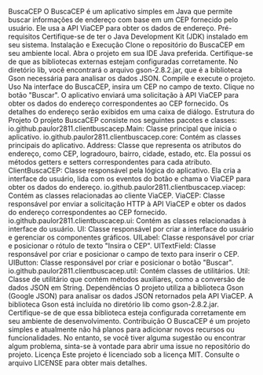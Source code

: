 BuscaCEP
O BuscaCEP é um aplicativo simples em Java que permite buscar informações de endereço com base em um CEP fornecido pelo usuário. Ele usa a API ViaCEP para obter os dados de endereço.
Pré-requisitos
Certifique-se de ter o Java Development Kit (JDK) instalado em seu sistema.
Instalação e Execução
Clone o repositório do BuscaCEP em seu ambiente local.
Abra o projeto em sua IDE Java preferida.
Certifique-se de que as bibliotecas externas estejam configuradas corretamente. No diretório lib, você encontrará o arquivo gson-2.8.2.jar, que é a biblioteca Gson necessária para analisar os dados JSON.
Compile e execute o projeto.
Uso
Na interface do BuscaCEP, insira um CEP no campo de texto.
Clique no botão "Buscar".
O aplicativo enviará uma solicitação à API ViaCEP para obter os dados do endereço correspondentes ao CEP fornecido.
Os detalhes do endereço serão exibidos em uma caixa de diálogo.
Estrutura do Projeto
O projeto BuscaCEP consiste nos seguintes pacotes e classes:
io.github.paulor2811.clientbuscacep.Main: Classe principal que inicia o aplicativo.
io.github.paulor2811.clientbuscacep.core: Contém as classes principais do aplicativo.
Address: Classe que representa os atributos do endereço, como CEP, logradouro, bairro, cidade, estado, etc. Ela possui os métodos getters e setters correspondentes para cada atributo.
ClientBuscaCEP: Classe responsável pela lógica do aplicativo. Ela cria a interface do usuário, lida com os eventos do botão e chama o ViaCEP para obter os dados do endereço.
io.github.paulor2811.clientbuscacep.viacep: Contém as classes relacionadas ao cliente ViaCEP.
ViaCEP: Classe responsável por enviar a solicitação HTTP à API ViaCEP e obter os dados do endereço correspondentes ao CEP fornecido.
io.github.paulor2811.clientbuscacep.ui: Contém as classes relacionadas à interface do usuário.
UI: Classe responsável por criar a interface do usuário e gerenciar os componentes gráficos.
UILabel: Classe responsável por criar e posicionar o rótulo de texto "Insira o CEP".
UITextField: Classe responsável por criar e posicionar o campo de texto para inserir o CEP.
UIButton: Classe responsável por criar e posicionar o botão "Buscar".
io.github.paulor2811.clientbuscacep.util: Contém classes de utilitários.
Util: Classe de utilitário que contém métodos auxiliares, como a conversão de dados JSON em String.
Dependências
O projeto utiliza a biblioteca Gson (Google JSON) para analisar os dados JSON retornados pela API ViaCEP. A biblioteca Gson está incluída no diretório lib como gson-2.8.2.jar. Certifique-se de que essa biblioteca esteja configurada corretamente em seu ambiente de desenvolvimento.
Contribuição
O BuscaCEP é um projeto simples e atualmente não há planos para adicionar novos recursos ou funcionalidades. No entanto, se você tiver alguma sugestão ou encontrar algum problema, sinta-se à vontade para abrir uma issue no repositório do projeto.
Licença
Este projeto é licenciado sob a licença MIT. Consulte o arquivo LICENSE para obter mais detalhes.

